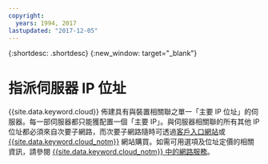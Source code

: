 ```yaml
---
copyright:
  years: 1994, 2017
lastupdated: "2017-12-05"
---
```


{:shortdesc: .shortdesc}
{:new_window: target="_blank"}

# 指派伺服器 IP 位址

{{site.data.keyword.cloud}} 佈建具有與裝置相關聯之單一「主要 IP 位址」的伺服器。每一部伺服器都只能獲配置一個「主要 IP」。與伺服器相關聯的所有其他 IP 位址都必須來自次要子網路，而次要子網路隨時可透過[客戶入口網站](https://control.softlayer.com)或 [{{site.data.keyword.cloud_notm}}](www.ibm.com/cloud) 網站購買。如需可用選項及位址定價的相關資訊，請參閱 [{{site.data.keyword.cloud_notm}} 中的網路服務](https://www.ibm.com/cloud/network)。
